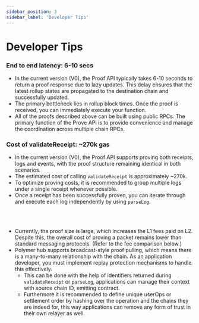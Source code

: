```yaml
---
sidebar_position: 3
sidebar_label: 'Developer Tips'
---
```


# Developer Tips

### End to end latency: 6-10 secs 
- In the current version (V0), the Proof API typically takes 6-10 seconds to return a proof response due to lazy updates. This delay ensures that the latest rollup states are propagated to the destination chain and successfully updated.
- The primary bottleneck lies in rollup block times. Once the proof is received, you can immediately execute your function.
- All of the proofs described above can be built using public RPCs. The primary function of the Prove API is to provide convenience and manage the coordination across multiple chain RPCs.


### Cost of validateReceipt: ~270k gas
  - In the current version (V0), the Proof API supports proving both receipts, logs and events, with the proof structure remaining identical in both scenarios.
  - The estimated cost of calling `validateReceipt` is approximately ~270k.
  - To optimize proving costs, it is recommended to group multiple logs under a single receipt whenever possible.
  - Once a receipt has been successfully proven, you can iterate through and execute each log independently by using `parseLog`.


<br />
<br />

- Currently, the proof size is large, which increases the L1 fees paid on L2. Despite this, the overall cost of proving a packet remains lower than standard messaging protocols. (Refer to the fee comparison below.)
- Polymer hub supports broadcast-style proof pulling, which means there is a many-to-many relationship with the chain. As an application developer, you must implement replay protection mechanisms to handle this effectively.
    - This can be done with the help of identifiers returned during `validateReceipt` or `parseLog`, applications can manage their context with source chain ID, emitting contract.
    - Furthermore it is recommended to define unique userOps or settlement order by hashing over the operation and the chains they are indeed for, this way applications can remove any form of trust in their own relayer as well.  
